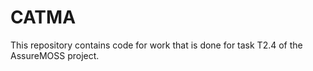 # CATMA
This repository contains code for work that is done for task T2.4 of the AssureMOSS project.
